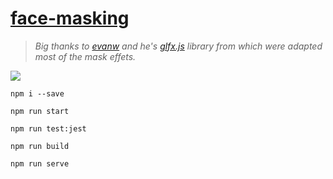 # [face-masking](http://54.93.165.244/experiments/face-masking/) #

> *Big thanks to [evanw](https://github.com/evanw) and he's [glfx.js](https://evanw.github.io/glfx.js/demo/) library from which were adapted most of the mask effets.*

![](./public/preview.gif)

`npm i --save`

`npm run start`

`npm run test:jest`

`npm run build`

`npm run serve`
